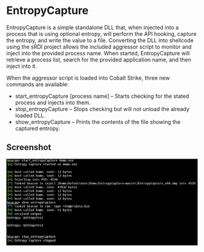 # EntropyCapture

EntropyCapture is a simple standalone DLL that, when injected into a process that is using optional entropy, will perform the API hooking, capture the entropy, and write the value to a file.
Converting the DLL into shellcode using the sRDI project allows the included aggressor script to monitor and inject into the provided process name. When started, EntropyCapture will retrieve a process list, search for the provided application name, and then inject into it.

When the aggressor script is loaded into Cobalt Strike, three new commands are available:

* start_entropyCapture [process name] – Starts checking for the stated process and injects into them.
* stop_entropyCapture – Stops checking but will not unload the already loaded DLL.
* show_entropyCapture – Prints the contents of the file showing the captured entropy.

## Screenshot

![Example Usage](images/screenshot.PNG)

